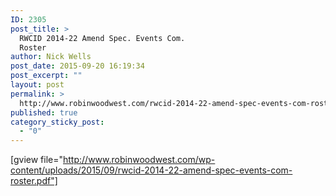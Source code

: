 ```yaml
---
ID: 2305
post_title: >
  RWCID 2014-22 Amend Spec. Events Com.
  Roster
author: Nick Wells
post_date: 2015-09-20 16:19:34
post_excerpt: ""
layout: post
permalink: >
  http://www.robinwoodwest.com/rwcid-2014-22-amend-spec-events-com-roster/
published: true
category_sticky_post:
  - "0"
---
```

[gview file="http://www.robinwoodwest.com/wp-content/uploads/2015/09/rwcid-2014-22-amend-spec-events-com-roster.pdf"]